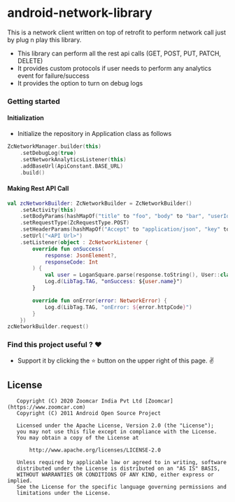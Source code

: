 # android-network-library
This is a network client written on top of retrofit to perform network call just by plug n play this
library.

* This library can perform all the rest api calls (GET, POST, PUT, PATCH, DELETE)
* It provides custom protocols if user needs to perform any analytics event for failure/success
* It provides the option to turn on debug logs

### Getting started

#### Initialization

* Initialize the repository in Application class as follows

```kotlin
ZcNetworkManager.builder(this)
    .setDebugLog(true)
    .setNetworkAnalyticsListener(this)
    .addBaseUrl(ApiConstant.BASE_URL)
    .build()
```

#### Making Rest API Call
```kotlin
val zcNetworkBuilder: ZcNetworkBuilder = ZcNetworkBuilder()
    .setActivity(this)
    .setBodyParams(hashMapOf("title" to "foo", "body" to "bar", "userId" to 1))
    .setRequestType(ZcRequestType.POST)
    .setHeaderParams(hashMapOf("Accept" to "application/json", "key" to "value"))
    .setUrl("<API Url>")
    .setListener(object : ZcNetworkListener {
        override fun onSuccess(
            response: JsonElement?,
            responseCode: Int
        ) {
            val user = LoganSquare.parse(response.toString(), User::class.java)
            Log.d(LibTag.TAG, "onSuccess: ${user.name}")
        }

        override fun onError(error: NetworkError) {
            Log.d(LibTag.TAG, "onError: ${error.httpCode}")
        }
    })
zcNetworkBuilder.request()
```

### Find this project useful ? :heart:

* Support it by clicking the :star: button on the upper right of this page. :v:

## License

```
   Copyright (C) 2020 Zoomcar India Pvt Ltd [Zoomcar](https://www.zoomcar.com)
   Copyright (C) 2011 Android Open Source Project

   Licensed under the Apache License, Version 2.0 (the "License");
   you may not use this file except in compliance with the License.
   You may obtain a copy of the License at

       http://www.apache.org/licenses/LICENSE-2.0

   Unless required by applicable law or agreed to in writing, software
   distributed under the License is distributed on an "AS IS" BASIS,
   WITHOUT WARRANTIES OR CONDITIONS OF ANY KIND, either express or implied.
   See the License for the specific language governing permissions and
   limitations under the License.
```
